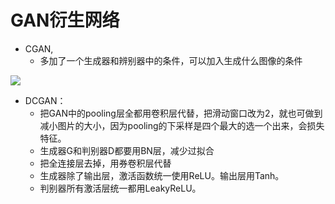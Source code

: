 # GAN衍生网络

- CGAN,
  - 多加了一个生成器和辨别器中的条件，可以加入生成什么图像的条件

![](https://leng-mypic.oss-cn-beijing.aliyuncs.com/mac-img/20220511175904.png)

- DCGAN：
  - 把GAN中的pooling层全都用卷积层代替，把滑动窗口改为2，就也可做到减小图片的大小，因为pooling的下采样是四个最大的选一个出来，会损失特征。
  - 生成器G和判别器D都要用BN层，减少过拟合
  - 把全连接层去掉，用券卷积层代替
  - 生成器除了输出层，激活函数统一使用ReLU。输出层用Tanh。
  - 判别器所有激活层统一都用LeakyReLU。